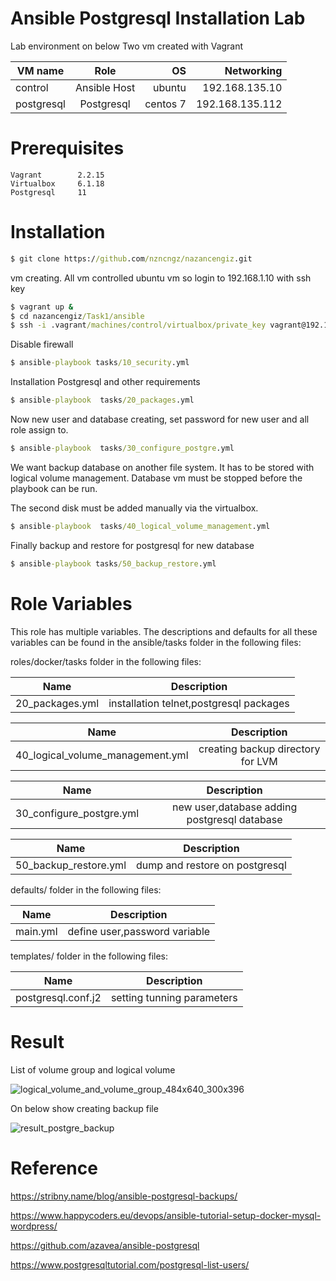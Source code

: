 # Ansible Postgresql Installation Lab

Lab environment on below
Two vm created with Vagrant


| VM name       |   Role              | OS       |  Networking     | 
| ------------- |   :-------------:   | -----:   | -----:          |
| control       |   Ansible Host      | ubuntu   | 192.168.135.10  |
| postgresql    |   Postgresql        | centos 7 | 192.168.135.112 |


# Prerequisites

    Vagrant        2.2.15 
    Virtualbox     6.1.18 
    Postgresql     11
    
    
# Installation

``` bat  
$ git clone https://github.com/nzncngz/nazancengiz.git
```

vm creating. All vm controlled ubuntu vm so login to 192.168.1.10 with ssh key

``` bat  
$ vagrant up &
$ cd nazancengiz/Task1/ansible
$ ssh -i .vagrant/machines/control/virtualbox/private_key vagrant@192.168.135.10
```

Disable firewall

``` bat  
$ ansible-playbook tasks/10_security.yml
```

Installation Postgresql and other requirements

``` bat  
$ ansible-playbook  tasks/20_packages.yml

```

Now new user and database creating, set password for new user and all role assign to.

``` bat  
$ ansible-playbook  tasks/30_configure_postgre.yml
```
We want backup database on another file system. It has to be stored with logical volume management. Database vm must be stopped before the playbook can be run.

The second disk must be added manually via the virtualbox.

``` bat  
$ ansible-playbook  tasks/40_logical_volume_management.yml
```

Finally backup and restore for postgresql for new database

``` bat  
$ ansible-playbook tasks/50_backup_restore.yml
```
# Role Variables

This role has multiple variables. The descriptions and defaults for all these variables can be found in the ansible/tasks folder in the following files:


roles/docker/tasks folder in the following files:

| Name           |   Description                         
| -------------  |   :-------------:          
|20_packages.yml |   installation telnet,postgresql packages  


| Name                             |   Description                         
| -------------                    |   :-------------:          
| 40_logical_volume_management.yml |   creating backup directory for LVM  


| Name                     |   Description                         
| -------------            |   :-------------:          
| 30_configure_postgre.yml |   new user,database adding postgresql database 


| Name                  |   Description                         
| -------------         |   :-------------:          
| 50_backup_restore.yml |   dump and restore on postgresql


defaults/ folder in the following files:

| Name           |   Description                         
| -------------  |   :-------------:          
| main.yml       |   define user,password variable

templates/ folder in the following files:

| Name               |   Description                         
| -------------      |   :-------------:          
| postgresql.conf.j2 |   setting tunning parameters


# Result

List of volume group and logical volume

![logical_volume_and_volume_group_484x640_300x396](https://user-images.githubusercontent.com/22845579/117537168-ff55ba00-b007-11eb-9e90-084e3e47a850.jpg)


On below show creating backup file 

![result_postgre_backup](https://user-images.githubusercontent.com/22845579/117503838-36858600-af8a-11eb-9c35-9cc4cbbc0b41.png)



# Reference

https://stribny.name/blog/ansible-postgresql-backups/

https://www.happycoders.eu/devops/ansible-tutorial-setup-docker-mysql-wordpress/

https://github.com/azavea/ansible-postgresql

https://www.postgresqltutorial.com/postgresql-list-users/

